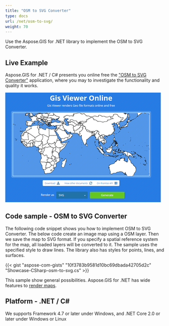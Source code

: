 ```yaml
---
title: "OSM to SVG Converter"
type: docs
url: /net/osm-to-svg/
weight: 70
---
```


Use the Aspose.GIS for .NET library to implement the OSM to SVG Converter.

## **Live Example**

Aspose.GIS for .NET / C# presents you online free the ["OSM to SVG Converter"](https://products.aspose.app/gis/viewer/osm-to-svg) application, where you may to investigate the functionality and quality it works.

![OSM to SVG Converter App](viewer.png)

## **Code sample - OSM to SVG Converter**

The following code snippet shows you how to implement OSM to SVG Converter. The below code create an image map using a OSM layer. Then we save the map to SVG format. If you specify a spatial reference system for the map, all loaded layers will be converted to it. 
The sample uses the specified style to draw lines. The library also has styles for points, lines, and surfaces.

{{< gist "aspose-com-gists" "10f3783b9581d10bc69dbada42705d2c" "Showcase-CSharp-osm-to-svg.cs" >}}

This sample show general possibilities. Aspose.GIS for .NET has wide features to [render maps](https://docs.aspose.com/gis/net/map-rendering/).

## **Platform - .NET / C#**

We supports Framework 4.7 or later under Windows, and .NET Core 2.0 or later under Windows or Linux
